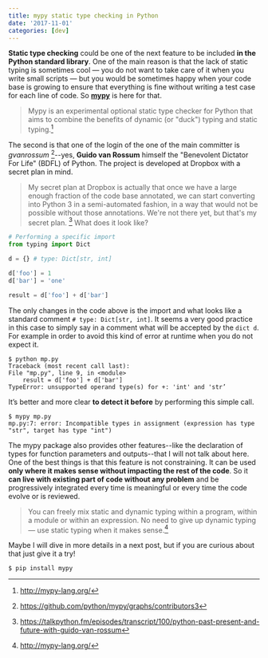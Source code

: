 ```yaml
---
title: mypy static type checking in Python
date: '2017-11-01'
categories: [dev]
---
```


**Static type checking** could be one of the next feature to be included **in the Python standard library**. One of the main reason is that the lack of static typing is sometimes cool — you do not want to take care of it when you write small scripts — but you would be sometimes happy when your code base is growing to ensure that everything is fine without writing a test case for each line of code. So **[mypy](http://mypy-lang.org)** is here for that.

> Mypy is an experimental optional static type checker for Python that aims to combine the benefits of dynamic (or "duck") typing and static typing.[^1]

The second is that one of the login of the one of the main committer is *gvanrossum* [^2]--yes, **Guido van Rossum** himself the "Benevolent Dictator For Life" (BDFL) of Python. The project is developed at Dropbox with a secret plan in mind.

> My secret plan at Dropbox is actually that once we have a large enough fraction of the code base annotated, we can start converting into Python 3 in a semi-automated fashion, in a way that would not be possible without those annotations. We're not there yet, but that's my secret plan. [^3]
What does it look like?

```python
# Performing a specific import
from typing import Dict

d = {} # type: Dict[str, int]

d['foo'] = 1
d['bar'] = 'one'

result = d['foo'] + d['bar']
```

The only changes in the code above is the import and what looks like a standard comment `# type: Dict[str, int]`. It seems a very good practice in this case to simply say in a comment what will be accepted by the `dict d`. For example in order to avoid this kind of error at runtime when you do not expect it.

```
$ python mp.py
Traceback (most recent call last):
File "mp.py", line 9, in <module>
    result = d['foo'] + d['bar']
TypeError: unsupported operand type(s) for +: 'int' and 'str’
```

It’s better and more clear **to detect it before** by performing this simple call.

```
$ mypy mp.py
mp.py:7: error: Incompatible types in assignment (expression has type "str", target has type "int")
```

The mypy package also provides other features--like the declaration of types for function parameters and outputs--that I will not talk about here. One of the best things is that this feature is not constraining. It can be used **only where it makes sense without impacting the rest of the code**. So it **can live with existing part of code without any problem** and be progressively integrated every time is meaningful or every time the code evolve or is reviewed.

> You can freely mix static and dynamic typing within a program, within a module or within an expression. No need to give up dynamic typing — use static typing when it makes sense.[^1]

Maybe I will dive in more details in a next post, but if you are curious about that just give it a try!

`$ pip install mypy`

[^1]: http://mypy-lang.org/
[^2]: https://github.com/python/mypy/graphs/contributors3
[^3]: https://talkpython.fm/episodes/transcript/100/python-past-present-and-future-with-guido-van-rossum

